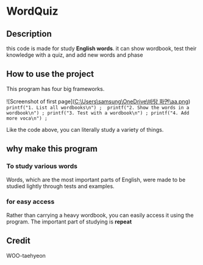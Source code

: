 # WordQuiz
## Description
this code is made for study **English words**.
it can show wordbook, test their knowledge with a quiz, and add new words and phase

 ## How to use the project

This program has four big frameworks.

![Screenshot of first page]([C:\Users\samsung\OneDrive\바탕 화면\aa.png](https://myoctocat.com/assets/images/base-octocat.svg))
  ``printf("1. List all wordbooks\n") ; 
	printf("2. Show the words in a wordbook\n") ;
	printf("3. Test with a wordbook\n") ;
	printf("4. Add more voca\n") ;``
 
 Like the code above, you can literally study a variety of things.
 
 ## why make this program
### To study various words
Words, which are the most important parts of English, were made to be studied lightly through tests and examples.
### for easy access
Rather than carrying a heavy wordbook, you can easily access it using the program.
The important part of studying is **repeat**


 ## Credit
 WOO-taehyeon
